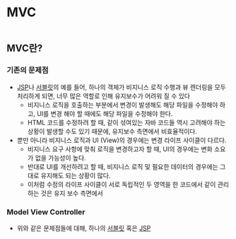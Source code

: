 # MVC

```table-of-contents
```

##  MVC란?

### 기존의 문제점
- [JSP](JSP.md)나 [서블릿](../CS/Web/서블릿.md)의 예를 들어, 하나의 객체가 비지니스 로직 수행과 뷰 렌더링을 모두 처리하게 되면, 너무 많은 역할로 인해 유지보수가 어려워 질 수 있다
	- 비지니스 로직을 호출하는 부분에서 변경이 발생해도 해당 파일을 수정해야 하고, UI를 변경 해야 할 때에도 해당 파일을 수정해야 한다.
	- HTML 코드를 수정하려 할 때, 같이 섞여있는 자바 코드들 역시 고려해야 하는 상황이 발생할 수도 있기 때문에, 유지보수 측면에서 비효율적이다.
- 뿐만 아니라 비지니스 로직과 UI (View)의 경우에는 변경 라이프 사이클이 다르다.
	- 비지니스 요구 사항에 맞춰 로직을 변경하고자 할 때, UI의 경우에는 변화 소요가 없을 가능성이 높다.
	- 반대로 UI를 개선하려고 할 때, 비지니스 로직 및 필요한 데이터의 경우에는 그대로 유지해도 되는 상황이 많다.
	- 이처럼 수정의 라이프 사이클이 서로 독립적인 두 영역을 한 코드에서 같이 관리하는 것은 유지 보수 측면에서 


### Model View Controller
- 위와 같은 문제점들에 대해, 하나의 [서블릿](../CS/Web/서블릿.md) 혹은 [JSP](JSP.md)


